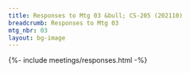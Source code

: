 ```yaml
---
title: Responses to Mtg 03 &bull; CS-205 (202110)
breadcrumb: Responses to Mtg 03
mtg_nbr: 03
layout: bg-image
---
```

 
{%- include meetings/responses.html -%}
